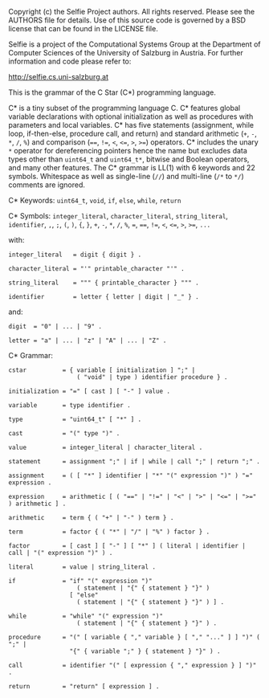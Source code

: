 Copyright (c) the Selfie Project authors. All rights reserved. Please see the AUTHORS file for details. Use of this source code is governed by a BSD license that can be found in the LICENSE file.

Selfie is a project of the Computational Systems Group at the Department of Computer Sciences of the University of Salzburg in Austria. For further information and code please refer to:

http://selfie.cs.uni-salzburg.at

This is the grammar of the C Star (C\*) programming language.

C\* is a tiny subset of the programming language C. C\* features global variable declarations with optional initialization as well as procedures with parameters and local variables. C\* has five statements (assignment, while loop, if-then-else, procedure call, and return) and standard arithmetic (`+`, `-`, `*`, `/`, `%`) and comparison (`==`, `!=`, `<`, `<=`, `>`, `>=`) operators. C\* includes the unary `*` operator for dereferencing pointers hence the name but excludes data types other than `uint64_t` and `uint64_t*`, bitwise and Boolean operators, and many other features. The C\* grammar is LL(1) with 6 keywords and 22 symbols. Whitespace as well as single-line (`//`) and multi-line (`/*` to `*/`) comments are ignored.

C\* Keywords: `uint64_t`, `void`, `if`, `else`, `while`, `return`

C\* Symbols: `integer_literal`, `character_literal`, `string_literal`, `identifier`, `,`, `;`, `(`, `)`, `{`, `}`, `+`, `-`, `*`, `/`, `%`, `=`, `==`, `!=`, `<`, `<=`, `>`, `>=`, `...`

with:

```
integer_literal   = digit { digit } .

character_literal = "'" printable_character "'" .

string_literal    = """ { printable_character } """ .

identifier        = letter { letter | digit | "_" } .
```

and:

```
digit  = "0" | ... | "9" .

letter = "a" | ... | "z" | "A" | ... | "Z" .
```

C\* Grammar:

```
cstar          = { variable [ initialization ] ";" |
                   ( "void" | type ) identifier procedure } .

initialization = "=" [ cast ] [ "-" ] value .

variable       = type identifier .

type           = "uint64_t" [ "*" ] .

cast           = "(" type ")" .

value          = integer_literal | character_literal .

statement      = assignment ";" | if | while | call ";" | return ";" .

assignment     = ( [ "*" ] identifier | "*" "(" expression ")" ) "=" expression .

expression     = arithmetic [ ( "==" | "!=" | "<" | ">" | "<=" | ">=" ) arithmetic ] .

arithmetic     = term { ( "+" | "-" ) term } .

term           = factor { ( "*" | "/" | "%" ) factor } .

factor         = [ cast ] [ "-" ] [ "*" ] ( literal | identifier | call | "(" expression ")" ) .

literal        = value | string_literal .

if             = "if" "(" expression ")"
                   ( statement | "{" { statement } "}" )
                 [ "else"
                   ( statement | "{" { statement } "}" ) ] .

while          = "while" "(" expression ")"
                   ( statement | "{" { statement } "}" ) .

procedure      = "(" [ variable { "," variable } [ "," "..." ] ] ")" ( ";" |
                 "{" { variable ";" } { statement } "}" ) .

call           = identifier "(" [ expression { "," expression } ] ")" .

return         = "return" [ expression ] .
```